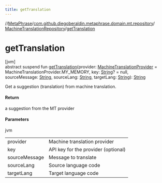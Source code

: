 ```yaml
---
title: getTranslation
---
```

//[MetaPhrase](../../../index.html)/[com.github.diegoberaldin.metaphrase.domain.mt.repository](../index.html)/[MachineTranslationRepository](index.html)/[getTranslation](get-translation.html)



# getTranslation



[jvm]\
abstract suspend fun [getTranslation](get-translation.html)(provider: [MachineTranslationProvider](../../com.github.diegoberaldin.metaphrase.domain.mt.repository.data/-machine-translation-provider/index.html) = MachineTranslationProvider.MY_MEMORY, key: [String](https://kotlinlang.org/api/latest/jvm/stdlib/kotlin/-string/index.html)? = null, sourceMessage: [String](https://kotlinlang.org/api/latest/jvm/stdlib/kotlin/-string/index.html), sourceLang: [String](https://kotlinlang.org/api/latest/jvm/stdlib/kotlin/-string/index.html), targetLang: [String](https://kotlinlang.org/api/latest/jvm/stdlib/kotlin/-string/index.html)): [String](https://kotlinlang.org/api/latest/jvm/stdlib/kotlin/-string/index.html)



Get a suggestion (translation) from machine translation.



#### Return



a suggestion from the MT provider



#### Parameters


jvm

| | |
|---|---|
| provider | Machine translation provider |
| key | API key for the provider (optional) |
| sourceMessage | Message to translate |
| sourceLang | Source language code |
| targetLang | Target language code |




